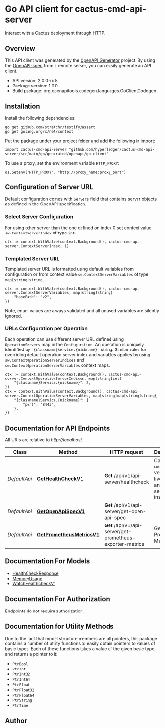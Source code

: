 # Go API client for cactus-cmd-api-server

Interact with a Cactus deployment through HTTP.

## Overview
This API client was generated by the [OpenAPI Generator](https://openapi-generator.tech) project.  By using the [OpenAPI-spec](https://www.openapis.org/) from a remote server, you can easily generate an API client.

- API version: 2.0.0-rc.5
- Package version: 1.0.0
- Build package: org.openapitools.codegen.languages.GoClientCodegen

## Installation

Install the following dependencies:

```shell
go get github.com/stretchr/testify/assert
go get golang.org/x/net/context
```

Put the package under your project folder and add the following in import:

```golang
import cactus-cmd-api-server "github.com/hyperledger/cactus-cmd-api-server/src/main/go/generated/openapi/go-client"
```

To use a proxy, set the environment variable `HTTP_PROXY`:

```golang
os.Setenv("HTTP_PROXY", "http://proxy_name:proxy_port")
```

## Configuration of Server URL

Default configuration comes with `Servers` field that contains server objects as defined in the OpenAPI specification.

### Select Server Configuration

For using other server than the one defined on index 0 set context value `sw.ContextServerIndex` of type `int`.

```golang
ctx := context.WithValue(context.Background(), cactus-cmd-api-server.ContextServerIndex, 1)
```

### Templated Server URL

Templated server URL is formatted using default variables from configuration or from context value `sw.ContextServerVariables` of type `map[string]string`.

```golang
ctx := context.WithValue(context.Background(), cactus-cmd-api-server.ContextServerVariables, map[string]string{
	"basePath": "v2",
})
```

Note, enum values are always validated and all unused variables are silently ignored.

### URLs Configuration per Operation

Each operation can use different server URL defined using `OperationServers` map in the `Configuration`.
An operation is uniquely identified by `"{classname}Service.{nickname}"` string.
Similar rules for overriding default operation server index and variables applies by using `sw.ContextOperationServerIndices` and `sw.ContextOperationServerVariables` context maps.

```golang
ctx := context.WithValue(context.Background(), cactus-cmd-api-server.ContextOperationServerIndices, map[string]int{
	"{classname}Service.{nickname}": 2,
})
ctx = context.WithValue(context.Background(), cactus-cmd-api-server.ContextOperationServerVariables, map[string]map[string]string{
	"{classname}Service.{nickname}": {
		"port": "8443",
	},
})
```

## Documentation for API Endpoints

All URIs are relative to *http://localhost*

Class | Method | HTTP request | Description
------------ | ------------- | ------------- | -------------
*DefaultApi* | [**GetHealthCheckV1**](docs/DefaultApi.md#gethealthcheckv1) | **Get** /api/v1/api-server/healthcheck | Can be used to verify liveness of an API server instance
*DefaultApi* | [**GetOpenApiSpecV1**](docs/DefaultApi.md#getopenapispecv1) | **Get** /api/v1/api-server/get-open-api-spec | 
*DefaultApi* | [**GetPrometheusMetricsV1**](docs/DefaultApi.md#getprometheusmetricsv1) | **Get** /api/v1/api-server/get-prometheus-exporter-metrics | Get the Prometheus Metrics


## Documentation For Models

 - [HealthCheckResponse](docs/HealthCheckResponse.md)
 - [MemoryUsage](docs/MemoryUsage.md)
 - [WatchHealthcheckV1](docs/WatchHealthcheckV1.md)


## Documentation For Authorization

Endpoints do not require authorization.


## Documentation for Utility Methods

Due to the fact that model structure members are all pointers, this package contains
a number of utility functions to easily obtain pointers to values of basic types.
Each of these functions takes a value of the given basic type and returns a pointer to it:

* `PtrBool`
* `PtrInt`
* `PtrInt32`
* `PtrInt64`
* `PtrFloat`
* `PtrFloat32`
* `PtrFloat64`
* `PtrString`
* `PtrTime`

## Author




